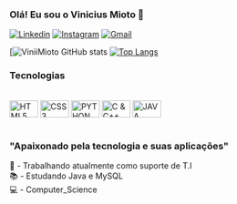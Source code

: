 ### Olá! Eu sou o Vinicius Mioto 👋

[![Linkedin](https://img.shields.io/badge/LinkedIn-0077B5?style=for-the-badge&logo=linkedin&logoColor=white)](https://www.linkedin.com/in/vinicius-mioto-de-assis-a66089243/)
[![Instagram](https://img.shields.io/badge/Instagram-E4405F?style=for-the-badge&logo=instagram&logoColor=white)](https://www.instagram.com/mioto_vini/)
[![Gmail](https://img.shields.io/badge/Gmail-D14836?style=for-the-badge&logo=gmail&logoColor=white)](viniciusmioto.contato@gmail.com)


[![ViniiMioto GitHub stats](https://github-readme-stats.vercel.app/api?username=ViniiMioto&show_icons=true&theme=tokyonight)
[![Top Langs](https://github-readme-stats.vercel.app/api/top-langs/?username=ViniiMioto&layout=compact)](https://github.com/ViniiMioto/github-readme-stats)

### Tecnologias
<div style="display: inline_block"><br/>
    <img align="center" alt="HTML5" height="30px" width="50px" src="https://cdn.jsdelivr.net/gh/devicons/devicon/icons/html5/html5-plain.svg"/>
    <img align="center" alt="CSS3" height="30px" width="50px" src="https://cdn.jsdelivr.net/gh/devicons/devicon/icons/css3/css3-plain.svg"/>
    <img align="center" alt="PYTHON" height="30px" width="50px" src="https://cdn.jsdelivr.net/gh/devicons/devicon/icons/python/python-original.svg"/>
    <img align="center" alt="C & C++" height="30px" width="50px" src="https://cdn.jsdelivr.net/gh/devicons/devicon/icons/c/c-plain.svg"/>
    <img align="center" alt="JAVA" height="30px" width="50px" src="https://cdn.jsdelivr.net/gh/devicons/devicon/icons/java/java-original.svg"/>
</div><br/>

### "Apaixonado pela tecnologia e suas aplicações"<br/>

💼 - Trabalhando atualmente como suporte de T.I<br/>
📚 - Estudando Java e MySQL<br/>
💻 - Computer_Science
